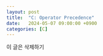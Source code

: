 ```yaml
---
layout: post
title:  "C: Operator Precedence"
date:   2024-05-07 09:00:00 +0900
categories: [C]
---
```


이 글은 삭제하기